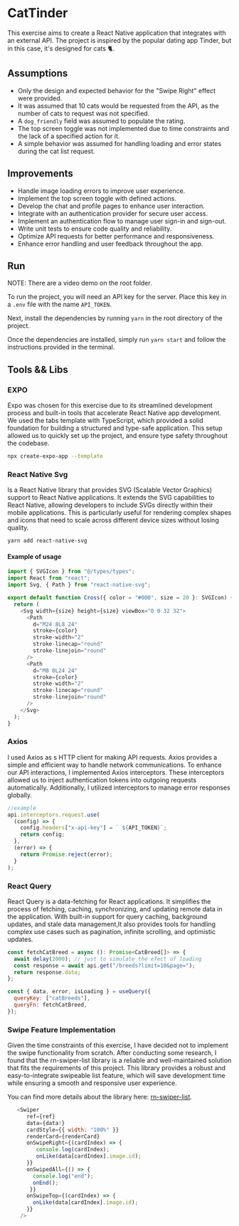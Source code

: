 # CatTinder

This exercise aims to create a React Native application that integrates with an external API. The project is inspired by the popular dating app Tinder, but in this case, it's designed for cats 🐈.

## Assumptions

- Only the design and expected behavior for the "Swipe Right" effect were provided.
- It was assumed that 10 cats would be requested from the API, as the number of cats to request was not specified.
- A `dog_friendly` field was assumed to populate the rating.
- The top screen toggle was not implemented due to time constraints and the lack of a specified action for it.
- A simple behavior was assumed for handling loading and error states during the cat list request.

## Improvements

- Handle image loading errors to improve user experience.
- Implement the top screen toggle with defined actions.
- Develop the chat and profile pages to enhance user interaction.
- Integrate with an authentication provider for secure user access.
- Implement an authentication flow to manage user sign-in and sign-out.
- Write unit tests to ensure code quality and reliability.
- Optimize API requests for better performance and responsiveness.
- Enhance error handling and user feedback throughout the app.

## Run

NOTE: There are a video demo on the root folder.

To run the project, you will need an API key for the server. Place this key in a `.env` file with the name `API_TOKEN`.

Next, install the dependencies by running `yarn` in the root directory of the project.

Once the dependencies are installed, simply run `yarn start` and follow the instructions provided in the terminal.

## Tools && Libs

### EXPO

Expo was chosen for this exercise due to its streamlined development process and built-in tools that accelerate React Native app development. We used the tabs template with TypeScript, which provided a solid foundation for building a structured and type-safe application. This setup allowed us to quickly set up the project, and ensure type safety throughout the codebase.

```bash
npx create-expo-app --template
```

### React Native Svg

Is a React Native library that provides SVG (Scalable Vector Graphics) support to React Native applications. It extends the SVG capabilities to React Native, allowing developers to include SVGs directly within their mobile applications. This is particularly useful for rendering complex shapes and icons that need to scale across different device sizes without losing quality.

`yarn add react-native-svg`

#### Example of usage

```javascript
import { SVGIcon } from "@/types/types";
import React from "react";
import Svg, { Path } from "react-native-svg";

export default function Cross({ color = "#000", size = 20 }: SVGIcon) {
  return (
    <Svg width={size} height={size} viewBox="0 0 32 32">
      <Path
        d="M24 8L8 24"
        stroke={color}
        stroke-width="2"
        stroke-linecap="round"
        stroke-linejoin="round"
      />
      <Path
        d="M8 8L24 24"
        stroke={color}
        stroke-width="2"
        stroke-linecap="round"
        stroke-linejoin="round"
      />
    </Svg>
  );
}
```

### Axios

I used Axios as s HTTP client for making API requests. Axios provides a simple and efficient way to handle network communications.
To enhance our API interactions, I implemented Axios interceptors. These interceptors allowed us to inject authentication tokens into outgoing requests automatically. Additionally, I utilized interceptors to manage error responses globally.

```javascript
//example
api.interceptors.request.use(
  (config) => {
    config.headers["x-api-key"] = ` ${API_TOKEN}`;
    return config;
  },
  (error) => {
    return Promise.reject(error);
  }
);
```

### React Query

React Query is a data-fetching for React applications. It simplifies the process of fetching, caching, synchronizing, and updating remote data in the application. With built-in support for query caching, background updates, and stale data management,It also provides tools for handling complex use cases such as pagination, infinite scrolling, and optimistic updates.

```javascript
const fetchCatBreed = async (): Promise<CatBreed[]> => {
  await delay(2000); // just to simulate the efect of loading
  const response = await api.get("/breeds?limit=10&page=");
  return response.data;
};

const { data, error, isLoading } = useQuery({
  queryKey: ["catBreeds"],
  queryFn: fetchCatBreed,
});
```

### Swipe Feature Implementation

Given the time constraints of this exercise, I have decided not to implement the swipe functionality from scratch. After conducting some research, I found that the rn-swiper-list library is a reliable and well-maintained solution that fits the requirements of this project. This library provides a robust and easy-to-integrate swipeable list feature, which will save development time while ensuring a smooth and responsive user experience.

You can find more details about the library here: [rn-swiper-list](https://github.com/Skipperlla/rn-swiper-list).

```javascript
   <Swiper
      ref={ref}
      data={data!}
      cardStyle={{ width: "100%" }}
      renderCard={renderCard}
      onSwipeRight={(cardIndex) => {
         console.log(cardIndex);
         onLike(data[cardIndex].image.id);
      }}
      onSwipedAll={() => {
        console.log("end");
        onEnd();
       }}
      onSwipeTop={(cardIndex) => {
        onLike(data[cardIndex].image.id);
      }}
    />
```
